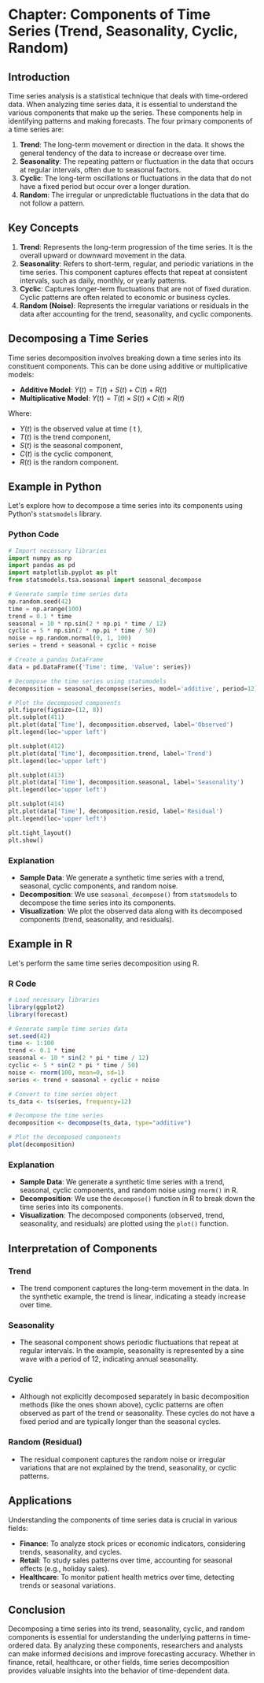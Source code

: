 # Chapter: Components of Time Series (Trend, Seasonality, Cyclic, Random)

## Introduction

Time series analysis is a statistical technique that deals with time-ordered data. When analyzing time series data, it is essential to understand the various components that make up the series. These components help in identifying patterns and making forecasts. The four primary components of a time series are:

1. **Trend**: The long-term movement or direction in the data. It shows the general tendency of the data to increase or decrease over time.
2. **Seasonality**: The repeating pattern or fluctuation in the data that occurs at regular intervals, often due to seasonal factors.
3. **Cyclic**: The long-term oscillations or fluctuations in the data that do not have a fixed period but occur over a longer duration.
4. **Random**: The irregular or unpredictable fluctuations in the data that do not follow a pattern.

## Key Concepts

1. **Trend**: Represents the long-term progression of the time series. It is the overall upward or downward movement in the data.
2. **Seasonality**: Refers to short-term, regular, and periodic variations in the time series. This component captures effects that repeat at consistent intervals, such as daily, monthly, or yearly patterns.
3. **Cyclic**: Captures longer-term fluctuations that are not of fixed duration. Cyclic patterns are often related to economic or business cycles.
4. **Random (Noise)**: Represents the irregular variations or residuals in the data after accounting for the trend, seasonality, and cyclic components.

## Decomposing a Time Series

Time series decomposition involves breaking down a time series into its constituent components. This can be done using additive or multiplicative models:

- **Additive Model**: $Y(t) = T(t) + S(t) + C(t) + R(t)$
- **Multiplicative Model**: $Y(t) = T(t) \times S(t) \times C(t) \times R(t)$

Where:
- $Y(t)$ is the observed value at time \( t \),
- $T(t)$ is the trend component,
- $S(t)$ is the seasonal component,
- $C(t)$ is the cyclic component,
- $R(t)$ is the random component.

## Example in Python

Let's explore how to decompose a time series into its components using Python's `statsmodels` library.

### Python Code

```python
# Import necessary libraries
import numpy as np
import pandas as pd
import matplotlib.pyplot as plt
from statsmodels.tsa.seasonal import seasonal_decompose

# Generate sample time series data
np.random.seed(42)
time = np.arange(100)
trend = 0.1 * time
seasonal = 10 * np.sin(2 * np.pi * time / 12)
cyclic = 5 * np.sin(2 * np.pi * time / 50)
noise = np.random.normal(0, 1, 100)
series = trend + seasonal + cyclic + noise

# Create a pandas DataFrame
data = pd.DataFrame({'Time': time, 'Value': series})

# Decompose the time series using statsmodels
decomposition = seasonal_decompose(series, model='additive', period=12)

# Plot the decomposed components
plt.figure(figsize=(12, 8))
plt.subplot(411)
plt.plot(data['Time'], decomposition.observed, label='Observed')
plt.legend(loc='upper left')

plt.subplot(412)
plt.plot(data['Time'], decomposition.trend, label='Trend')
plt.legend(loc='upper left')

plt.subplot(413)
plt.plot(data['Time'], decomposition.seasonal, label='Seasonality')
plt.legend(loc='upper left')

plt.subplot(414)
plt.plot(data['Time'], decomposition.resid, label='Residual')
plt.legend(loc='upper left')

plt.tight_layout()
plt.show()
```

### Explanation

- **Sample Data**: We generate a synthetic time series with a trend, seasonal, cyclic components, and random noise.
- **Decomposition**: We use `seasonal_decompose()` from `statsmodels` to decompose the time series into its components.
- **Visualization**: We plot the observed data along with its decomposed components (trend, seasonality, and residuals).

## Example in R

Let's perform the same time series decomposition using R.

### R Code

```r
# Load necessary libraries
library(ggplot2)
library(forecast)

# Generate sample time series data
set.seed(42)
time <- 1:100
trend <- 0.1 * time
seasonal <- 10 * sin(2 * pi * time / 12)
cyclic <- 5 * sin(2 * pi * time / 50)
noise <- rnorm(100, mean=0, sd=1)
series <- trend + seasonal + cyclic + noise

# Convert to time series object
ts_data <- ts(series, frequency=12)

# Decompose the time series
decomposition <- decompose(ts_data, type="additive")

# Plot the decomposed components
plot(decomposition)
```

### Explanation

- **Sample Data**: We generate a synthetic time series with a trend, seasonal, cyclic components, and random noise using `rnorm()` in R.
- **Decomposition**: We use the `decompose()` function in R to break down the time series into its components.
- **Visualization**: The decomposed components (observed, trend, seasonality, and residuals) are plotted using the `plot()` function.

## Interpretation of Components

### Trend

- The trend component captures the long-term movement in the data. In the synthetic example, the trend is linear, indicating a steady increase over time.

### Seasonality

- The seasonal component shows periodic fluctuations that repeat at regular intervals. In the example, seasonality is represented by a sine wave with a period of 12, indicating annual seasonality.

### Cyclic

- Although not explicitly decomposed separately in basic decomposition methods (like the ones shown above), cyclic patterns are often observed as part of the trend or seasonality. These cycles do not have a fixed period and are typically longer than the seasonal cycles.

### Random (Residual)

- The residual component captures the random noise or irregular variations that are not explained by the trend, seasonality, or cyclic patterns.

## Applications

Understanding the components of time series data is crucial in various fields:

- **Finance**: To analyze stock prices or economic indicators, considering trends, seasonality, and cycles.
- **Retail**: To study sales patterns over time, accounting for seasonal effects (e.g., holiday sales).
- **Healthcare**: To monitor patient health metrics over time, detecting trends or seasonal variations.

## Conclusion

Decomposing a time series into its trend, seasonality, cyclic, and random components is essential for understanding the underlying patterns in time-ordered data. By analyzing these components, researchers and analysts can make informed decisions and improve forecasting accuracy. Whether in finance, retail, healthcare, or other fields, time series decomposition provides valuable insights into the behavior of time-dependent data.
